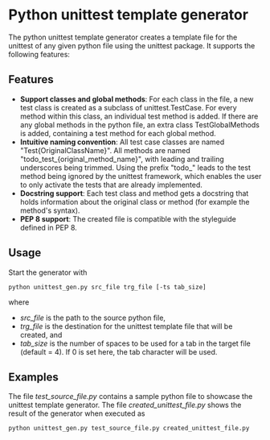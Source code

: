 # Python unittest template generator #
The python unittest template generator creates a template file for the unittest of any given python file using the unittest package. It supports the following features:

## Features ##
- **Support classes and global methods**: For each class in the file, a new test class is created as a subclass of unittest.TestCase. For every method within this class, an individual test method is added. If there are any global methods in the python file, an extra class TestGlobalMethods is added, containing a test method for each global method.
- **Intuitive naming convention**: All test case classes are named "Test{OriginalClassName}". All methods are named "todo_test_{original_method_name}", with leading and trailing underscores being trimmed. Using the prefix "todo_" leads to the test method being ignored by the unittest framework, which enables the user to only activate the tests that are already implemented.
- **Docstring support**: Each test class and method gets a docstring that holds information about the original class or method (for example the method's syntax).
- **PEP 8 support**: The created file is compatible with the styleguide defined in PEP 8.

## Usage ##
Start the generator with
````
python unittest_gen.py src_file trg_file [-ts tab_size]
````
where
- *src_file* is the path to the source python file, 
- *trg_file* is the destination for the unittest template file that will be created, and
- *tab_size* is the number of spaces to be used for a tab in the target file (default = 4). If 0 is set here, the tab character will be used.

## Examples ##
The file *test_source_file.py* contains a sample python file to showcase the unittest template generator. The file *created_unittest_file.py* shows the result of the generator when executed as
````
python unittest_gen.py test_source_file.py created_unittest_file.py
````
